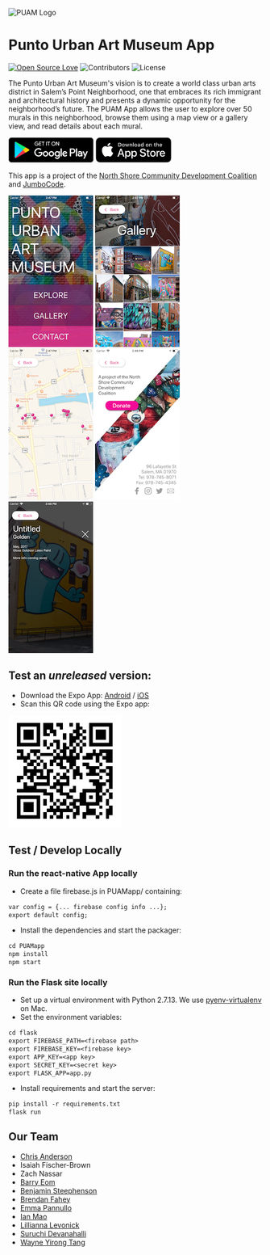 
<img src="http://puntourbanartmuseum.org/images/logo.png" alt="PUAM Logo" width="auto"><br>

# Punto Urban Art Museum App
[![Open Source Love](https://badges.frapsoft.com/os/v2/open-source.svg?v=102)](https://github.com/ellerbrock/open-source-badge/)
![Contributors](https://img.shields.io/github/contributors/jumbocodefall2017/NorthShoreCDC.svg)
![License](https://img.shields.io/github/license/jumbocodefall2017/NorthShoreCDC.svg)

The Punto Urban Art Museum's vision is to create a world class urban arts district in Salem’s Point Neighborhood, one that embraces its rich immigrant and architectural history and presents a dynamic opportunity for the neighborhood’s future. The PUAM App allows the user to explore over 50 murals in this neighborhood, browse them using a map view or a gallery view, and read details about each mural.


<a href="https://play.google.com/store/apps/details?id=com.jumbocode.punto"><img src="PUAMapp/play-store.png" height="50"/></a>  <a href="https://itunes.apple.com/us/app/punto-urban-art-museum/id1320710363?ls=1&mt=8"><img src="PUAMapp/app-store.png" height="50"/></a>

This app is a project of the <a href="http://northshorecdc.org" alt="NSCDC">North Shore Community Development Coalition</a> and <a href="http://jumbocode.org" alt="JumboCode">JumboCode</a>.

![screenshot](screenshots/screenshot1.png)
![screenshot](screenshots/screenshot2.png)
![screenshot](screenshots/screenshot3.png)
![screenshot](screenshots/screenshot4.png)
![screenshot](screenshots/screenshot5.png)

## Test an *unreleased* version:
* Download the Expo App: <a href="https://play.google.com/store/apps/details?id=host.exp.exponent&hl=en">Android</a> / <a href="https://itunes.apple.com/us/app/expo-client/id982107779?mt=8">iOS</a>
* Scan this QR code using the Expo app:

<img src="QR.png" alt="PUAM Logo" width="225">

## Test / Develop Locally
### Run the react-native App locally
* Create a file firebase.js in PUAMapp/ containing:

```
var config = {... firebase config info ...};
export default config;
```

* Install the dependencies and start the packager:

```
cd PUAMapp
npm install
npm start
```


### Run the Flask site locally
* Set up a virtual environment with Python 2.7.13. We use <a href="https://github.com/pyenv/pyenv-virtualenv">pyenv-virtualenv</a> on Mac.
* Set the environment variables:

```
cd flask
export FIREBASE_PATH=<firebase path>
export FIREBASE_KEY=<firebase key>
export APP_KEY=<app key>
export SECRET_KEY=<secret key>
export FLASK_APP=app.py
```

* Install requirements and start the server:

```
pip install -r requirements.txt
flask run
```


## Our Team
- <a href="https://github.com/chris-anderson67">Chris Anderson</a>
- Isaiah Fischer-Brown
- Zach Nassar
- <a href="https://github.com/barieom">Barry Eom</a>
- <a href="https://github.com/bsteephenson">Benjamin Steephenson</a>
- <a href="https://github.com/bmfahey">Brendan Fahey</a>
- <a href="https://github.com/epannu01">Emma Pannullo</a>
- <a href="https://github.com/ymao03">Ian Mao</a>
- <a href="https://github.com/llevonick">Lillianna Levonick</a>
- <a href="https://github.com/suruchidev">Suruchi Devanahalli</a>
- <a href="https://github.com/airwayneeee">Wayne Yirong Tang</a>

